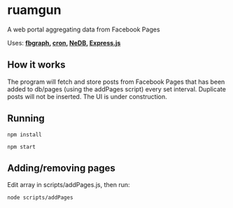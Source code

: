# ruamgun
A web portal aggregating data from Facebook Pages

Uses: **<a href="https://github.com/criso/fbgraph">fbgraph</a>, 
<a href="https://github.com/kelektiv/node-cron">cron</a>,
<a href="https://github.com/louischatriot/nedb">NeDB</a>, 
<a href="https://github.com/expressjs/express">Express.js</a>**


## How it works
The program will fetch and store posts from Facebook Pages that has been added to db/pages (using the addPages script) every set interval. Duplicate posts will not be inserted. The UI is under construction.

## Running
`npm install`

`npm start`

## Adding/removing pages

Edit array in scripts/addPages.js, then run:

`node scripts/addPages`






